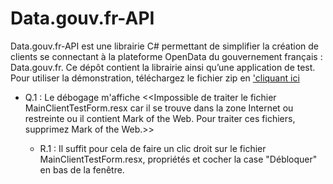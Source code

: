 # Data.gouv.fr-API
Data.gouv.fr-API est une librairie C# permettant de simplifier la création de clients se connectant à la plateforme OpenData du gouvernement français : Data.gouv.fr. Ce dépôt contient la librairie ainsi qu’une application de test. 
Pour utiliser la démonstration, téléchargez le fichier zip en <a href='demo/demo.zip'>'cliquant ici</a>

- Q.1 : Le débogage m'affiche <<Impossible de traiter le fichier MainClientTestForm.resx car il se trouve dans la zone Internet ou restreinte ou il contient Mark of the Web. Pour traiter ces fichiers, supprimez Mark of the Web.>> 

  - R.1 : Il suffit pour cela de faire un clic droit sur le fichier MainClientTestForm.resx, propriétés et cocher la case "Débloquer" en bas de la fenêtre.

